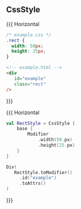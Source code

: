 ## CssStyle

{{{ Horizontal

```css 1 [css]
/* example.css */
.rect {
  width: 50px;
  height: 25px;
}
```

```html 1 [html]
<!-- example.html -->
<div
   id="example"
   class="rect"
/>
```

}}}

{{{ Horizontal

```kotlin 0 [style]
val RectStyle = CssStyle {
    base {
        Modifier
            .width(50.px)
            .height(25.px)
    }
}
```

```kotlin 0|2 [div]
Div(
   RectStyle.toModifier()
     .id("example")
     .toAttrs()
)
```

}}}
